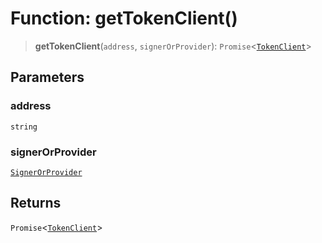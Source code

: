 # Function: getTokenClient()

> **getTokenClient**(`address`, `signerOrProvider`): `Promise`\<[`TokenClient`](../type-aliases/TokenClient.md)\>

## Parameters

### address

`string`

### signerOrProvider

[`SignerOrProvider`](../type-aliases/SignerOrProvider.md)

## Returns

`Promise`\<[`TokenClient`](../type-aliases/TokenClient.md)\>
